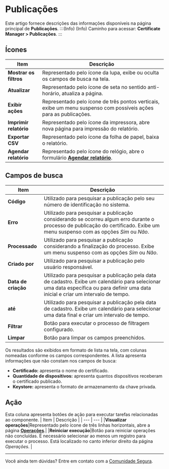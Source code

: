 # Publicações

Este artigo fornece descrições das informações disponíveis na página principal de **Publicações**.
:::(Info) (Info)
Caminho para acessar: **Certificate Manager > Publicações**.
:::

## Ícones
| Item | Descrição |
| --- | --- |
|**Mostrar os filtros**|Representado pelo ícone da lupa, exibe ou oculta os campos de busca na tela.|
|**Atualizar**|Representado pelo ícone de seta no sentido anti-horário, atualiza a página.
|**Exibir ações**|Representado pelo ícone de três pontos verticais, exibe um menu suspenso com possíveis ações para as publicações.|
|**Imprimir relatório**|Representado pelo ícone da impressora, abre nova página para impressão do relatório.|
|**Exportar CSV**|Representado pelo ícone da folha de papel, baixa o relatório.|
|**Agendar relatório**|Representado pelo ícone do relógio, abre o formulário **[Agendar relatório](/v4/docs/pt/general-information-how-to-issue-download-and-schedule-device-reports)**.|

## Campos de busca
| Item | Descrição |
| --- | --- |
|**Código**|Utilizado para pesquisar a publicação pelo seu número de identificação no sistema.|
|**Erro**|Utilizado para pesquisar a publicação considerando se ocorreu algum erro durante o processo de publicação do certificado. Exibe um menu suspenso com as opções *Sim* ou *Não*.|
|**Processado**|Utilizado para pesquisar a publicação considerando a finalização do processo. Exibe um menu suspenso com as opções *Sim* ou *Não*.|
|**Criado por**|Utilizado para pesquisar a publicação pelo usuário responsável.|
|**Data de criação**|Utilizado para pesquisar a publicação pela data de cadastro. Exibe um calendário para selecionar uma data específica ou para definir uma data inicial e criar um intervalo de tempo.|
|**até**|Utilizado para pesquisar a publicação pela data de cadastro. Exibe um calendário para selecionar uma data final e criar um intervalo de tempo.|
|**Filtrar**|Botão para executar o processo de filtragem configurado.|
|**Limpar**|Botão para limpar os campos preenchidos.|

Os resultados são exibidos em formato de lista na tela, com colunas nomeadas conforme os campos correspondentes. A lista apresenta informações que não constam nos campos de busca:

* **Certificado:** apresenta o nome do certificado.
* **Quantidade de dispositivos:** apresenta quantos dispositivos receberam o certificado publicado.
* **Keystore:** apresenta o formato de armazenamento da chave privada.

## Ação
Esta coluna apresenta botões de ação para executar tarefas relacionadas ao componente.
| Item | Descrição |
| --- | --- |
|**Visualizar operações**|Representado pelo ícone de três linhas horizontais, abre a página **[Operações](/v4/docs/pt/certificate-manager-reference-operations)**.|
|**Reiniciar execução**|Botão para reiniciar operações não concluídas. É necessário selecionar ao menos um registro para executar o processo. Está localizado no canto inferior direito da página *Operações*. | 
***
Você ainda tem dúvidas? Entre em contato com a [Comunidade Segura](https://community.Segura.io/).





